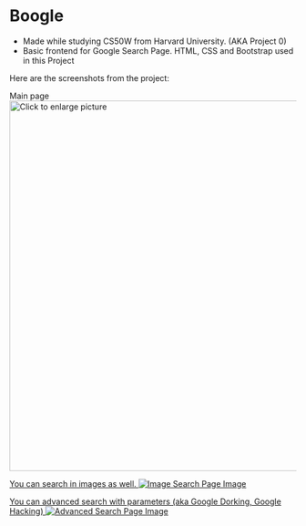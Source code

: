 # Boogle
- Made while studying CS50W from Harvard University. (AKA Project 0)
- Basic frontend for Google Search Page. HTML, CSS and Bootstrap used in this Project

Here are the screenshots from the project:

Main page
<a href="https://drive.google.com/uc?export=view&id=1bAPeX1RUAZooCfhd-S5fL5YrcQNF9r6W"><img src="https://drive.google.com/uc?export=view&id=1bAPeX1RUAZooCfhd-S5fL5YrcQNF9r6W" style="width: 650px; max-width: 100%; height: auto" title="Click to enlarge picture" />

You can search in images as well.
![Image Search Page Image](https://lh3.googleusercontent.com/fife/AAbDypBIvtiLdB1iqgmEWK6eGr18OsSQqGHZw91WfVlkxs-KrcjYppwe0OZegdEM6kvJUNa7-6-zbuQj40Cfx4f3jbhugMahYuTdZhzfYD-wfkybpZ95Z4mvZ01YWKCJI5T4QrTmmtgE7CnXIOpAke8cL4-oPlTAT6HRYcyD7Pkj8_hx4rRCJvPt7I4xxkE75tkvdCUZVyq-mXLum5r_D_zhJOFNUpSYB9ie798CDslRMaAE_xDHqO7-eYR0EQmN6KuqATQVkpSQHLp6XKDN9hopjt8L3Fr5zeA6jA4-ogBxnNYXx5mO0WN6-9hKJANkR_gIPq2Tv2UPRpfk8uVON9VyI3mj4b-Fy3DMd5EvbGgVzK4bnwvIRQ_4Mp_nXJI3MnngIUkLbnrHR66NgpUb7_3uwdaN9BDjOusXUifYI4NLkUE5VH7qdyDP_9heJHGDU0-nBQ7RzBSVGHXkbS5yEks11tOY1a3S67R2wSKWOmaIzuC8ER_RbhBQ5lFv63-WGtjEtloFwubNux6t2J3VHYQzZAelfjKXKkh3pMmUkcpB1F8rbeyXym0WCHGh9D-qEpnthj4wgw9c9NNC1Ru_hSWcDapyMI20YSKgLfzVVt_I8XneFT4W7pOyG2Gtm12Xvhtgk-50tj96M24nnJeIGyE6gWTDsu0YIpH_nK0BT-LqPp9bX2BPwFLgnihO93csMs-9uou-ZcIdvhvWj2giwBZgPsb0h3v-gqjE_sOyCzrvWpd0IC2bdojfin4TeIul_5k2PlpRFwwY9BnojXxGxjZq7e0_d8_d4eCKaRU1F-T6tXceer_znPepIHXSGCRwr5bt-Z9CDidDFi_5DNEJuv9Fk3_NUUTS5f3f9CtrGQ-OBx_-PnGKU7yPeU-c89C6E6-L-QKrX0NRAN_UOK10VqVSjn14ukNtreZAGh3oykbQonWiutGwBHOKKTCSuPVVTPOGjcZITOI9zYBfXf2rjLqgiLjnjYCTmKHK0zWG7LS7dSEYg41TzXMpfuzAVDhXjshhMkyaI6MPMzovQFDfWUpggIblyIThb1zRV4Z7uR6nfnd7zERS6dKWkiGzQqv3yTJcC3NMScmGA-0qbMzYdNP62if3ZWz06CgARzF9EilN2Ol5DBcUykENImObiQp16s4YVHHQYeWR8EP3DdINee5aR2BKpKEcoLXLWwoc-np33pSowZtLk42jDPuzdE7uZZuG4GLF5epEwMZzLtmKQHVy0jGup4dXqRYjw25fv8n2YZ39x_ez6rYLFMY8ZKegljgC3xBqvJpIPNm3Gb_X3Vphl1w67JFJnPLRfMlCUtsWuCC8LnhuFndh3zRvP0V4AYYCgLWVca3_rIBV8ucOvw=w1920-h950)


You can advanced search with parameters (aka Google Dorking, Google Hacking)
![Advanced Search Page Image](https://lh3.googleusercontent.com/fife/AAbDypCjCC5EZ3ogRbJg8L1WTPo_1pm8xq86O1L63D6vVzOl-mvveviTOaRQE7JFjKVLUecqlyOnYuFRI1x2G-i8RQomvG9wtXt4AGHet0SC04ABXGL_rtl0JjP8kX4EHXthxffDWjKn2LaEdxA_nt2rVBLbXKg5UNyXLnQvFSqaxfD8SRpiF6xvZ_lqUuESTQ2mPILbiIV01QtzIDmQASHGjXEq2aR4t9OibZEOqWepWYd5q6STJX7Ag0Z9_0GjJznOPqz4REQmY4g7l6LmwLywm6LRns_-ydx96h1BKtKDsFcjEUxjUNfSK5cj97FLss3H0B4iKsOxvmfjfKtFpFAOpPjo0WIYLc-WwN_TYFPHA7XI8UtqQaJEq5QznwFeUZ3lip-qM5NdNNXZXDhUwcYprvz6iKmIimnZp9u9jA3OvvFeByNE806mBm1H6zQwroI_6soE_jJEEPvoY2e-oPIwUjlhfXoMRm68AKbX-XS4sFNlp_49YsixOvOKQREaQsdlHKx0KgM3-rvAHioXxt99BNQJOgm0eenK4TI8UYPBF9xrwhpmpjqgVCEMtrrP8sQt3iljX7Ya1SP19Gzcm8vvzm28KbiNiH9WTxSBMsG_d-aSKkdPfOxrIL_r6GBcrX7nLILB0xHTWaKbSa4fKhmZQ0BkXhI2AYT4C336Bu2zdTP4YmlM0CouSrfnxrJdBxfYRUuLZvMQL9R1yug1GtT49qUdlhcqUCz7bMYRAjgspIeQgMwZEo86xe7yiqYVReVyDDJphfkNiQX2OczMwKO2NbISziypE6qoHxi7ulG7b2y_QLYu2KcxBHlrTIfZSZZ6wI3-ZO9xgQkDrC98fCTJq_IbjDZpEOIZKWa-5moldnNm28narI9Kw1-sEFcFHdOChW-yD8WrcyWzlcGx4kGVt8JGV5DNVFBhv-U4rqDZmQa9naywZ9OZW6Sj4RMCpOmeKaYvOEa7bzA7UM3HAEx-ZH4ckbBzXaeviUd4hoSVoF0q1k8cB-fdAt6fVFmUIModUhuat2W1CjnAxt-MEdLjDrss_Jt55v2tf7Z2Yu0T1wEv5JHEhH9aztd0VN7y6WfQfrvmhmAYEPjTeUfG4ZUt3lUO0RcVBC81aCBaOf9NeeGwBVvL5FdDf7QfORFgDCRD6ag9TQmMZz5aOt1KOznMUe-yHDecN-qiZ2CsJq69i3WumbV87YUa0C0zXOlSLvsPpH3EX_Fbp1pAkcg5KOA6NeDhIFf9Wuo33CHtOd_BoLeU7prJLCJeqZFdKn3blC8FHqryywqBQM-TICu6ZbjTvacjkH-vi391xqM6JyevNL3HnJjF-9oJ66ncAgaBY5Q5ACk0beFRgrId-u0NZg=w1920-h950)
